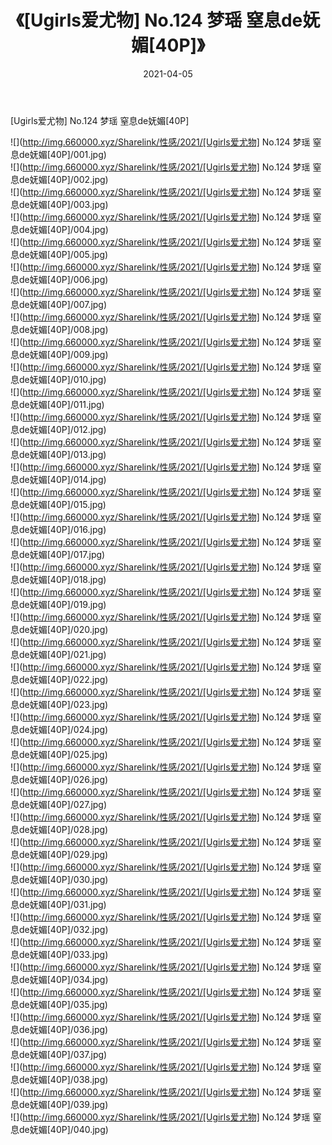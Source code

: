 ﻿---
layout: post
title:  《[Ugirls爱尤物] No.124 梦瑶 窒息de妩媚[40P]》
date:   2021-04-05
img: http://img.660000.xyz/Sharelink/性感/2021/[Ugirls爱尤物] No.124 梦瑶 窒息de妩媚[40P]/000.jpg
categories: [美女, 清纯, 唯美]
---

[Ugirls爱尤物] No.124 梦瑶 窒息de妩媚[40P]

  ![](http://img.660000.xyz/Sharelink/性感/2021/[Ugirls爱尤物] No.124 梦瑶 窒息de妩媚[40P]/001.jpg) <br> ![](http://img.660000.xyz/Sharelink/性感/2021/[Ugirls爱尤物] No.124 梦瑶 窒息de妩媚[40P]/002.jpg) <br> ![](http://img.660000.xyz/Sharelink/性感/2021/[Ugirls爱尤物] No.124 梦瑶 窒息de妩媚[40P]/003.jpg) <br> ![](http://img.660000.xyz/Sharelink/性感/2021/[Ugirls爱尤物] No.124 梦瑶 窒息de妩媚[40P]/004.jpg) <br> ![](http://img.660000.xyz/Sharelink/性感/2021/[Ugirls爱尤物] No.124 梦瑶 窒息de妩媚[40P]/005.jpg) <br> ![](http://img.660000.xyz/Sharelink/性感/2021/[Ugirls爱尤物] No.124 梦瑶 窒息de妩媚[40P]/006.jpg) <br> ![](http://img.660000.xyz/Sharelink/性感/2021/[Ugirls爱尤物] No.124 梦瑶 窒息de妩媚[40P]/007.jpg) <br> ![](http://img.660000.xyz/Sharelink/性感/2021/[Ugirls爱尤物] No.124 梦瑶 窒息de妩媚[40P]/008.jpg) <br> ![](http://img.660000.xyz/Sharelink/性感/2021/[Ugirls爱尤物] No.124 梦瑶 窒息de妩媚[40P]/009.jpg) <br> ![](http://img.660000.xyz/Sharelink/性感/2021/[Ugirls爱尤物] No.124 梦瑶 窒息de妩媚[40P]/010.jpg) <br> ![](http://img.660000.xyz/Sharelink/性感/2021/[Ugirls爱尤物] No.124 梦瑶 窒息de妩媚[40P]/011.jpg) <br> ![](http://img.660000.xyz/Sharelink/性感/2021/[Ugirls爱尤物] No.124 梦瑶 窒息de妩媚[40P]/012.jpg) <br> ![](http://img.660000.xyz/Sharelink/性感/2021/[Ugirls爱尤物] No.124 梦瑶 窒息de妩媚[40P]/013.jpg) <br> ![](http://img.660000.xyz/Sharelink/性感/2021/[Ugirls爱尤物] No.124 梦瑶 窒息de妩媚[40P]/014.jpg) <br> ![](http://img.660000.xyz/Sharelink/性感/2021/[Ugirls爱尤物] No.124 梦瑶 窒息de妩媚[40P]/015.jpg) <br> ![](http://img.660000.xyz/Sharelink/性感/2021/[Ugirls爱尤物] No.124 梦瑶 窒息de妩媚[40P]/016.jpg) <br> ![](http://img.660000.xyz/Sharelink/性感/2021/[Ugirls爱尤物] No.124 梦瑶 窒息de妩媚[40P]/017.jpg) <br> ![](http://img.660000.xyz/Sharelink/性感/2021/[Ugirls爱尤物] No.124 梦瑶 窒息de妩媚[40P]/018.jpg) <br> ![](http://img.660000.xyz/Sharelink/性感/2021/[Ugirls爱尤物] No.124 梦瑶 窒息de妩媚[40P]/019.jpg) <br> ![](http://img.660000.xyz/Sharelink/性感/2021/[Ugirls爱尤物] No.124 梦瑶 窒息de妩媚[40P]/020.jpg) <br> ![](http://img.660000.xyz/Sharelink/性感/2021/[Ugirls爱尤物] No.124 梦瑶 窒息de妩媚[40P]/021.jpg) <br> ![](http://img.660000.xyz/Sharelink/性感/2021/[Ugirls爱尤物] No.124 梦瑶 窒息de妩媚[40P]/022.jpg) <br> ![](http://img.660000.xyz/Sharelink/性感/2021/[Ugirls爱尤物] No.124 梦瑶 窒息de妩媚[40P]/023.jpg) <br> ![](http://img.660000.xyz/Sharelink/性感/2021/[Ugirls爱尤物] No.124 梦瑶 窒息de妩媚[40P]/024.jpg) <br> ![](http://img.660000.xyz/Sharelink/性感/2021/[Ugirls爱尤物] No.124 梦瑶 窒息de妩媚[40P]/025.jpg) <br> ![](http://img.660000.xyz/Sharelink/性感/2021/[Ugirls爱尤物] No.124 梦瑶 窒息de妩媚[40P]/026.jpg) <br> ![](http://img.660000.xyz/Sharelink/性感/2021/[Ugirls爱尤物] No.124 梦瑶 窒息de妩媚[40P]/027.jpg) <br> ![](http://img.660000.xyz/Sharelink/性感/2021/[Ugirls爱尤物] No.124 梦瑶 窒息de妩媚[40P]/028.jpg) <br> ![](http://img.660000.xyz/Sharelink/性感/2021/[Ugirls爱尤物] No.124 梦瑶 窒息de妩媚[40P]/029.jpg) <br> ![](http://img.660000.xyz/Sharelink/性感/2021/[Ugirls爱尤物] No.124 梦瑶 窒息de妩媚[40P]/030.jpg) <br> ![](http://img.660000.xyz/Sharelink/性感/2021/[Ugirls爱尤物] No.124 梦瑶 窒息de妩媚[40P]/031.jpg) <br> ![](http://img.660000.xyz/Sharelink/性感/2021/[Ugirls爱尤物] No.124 梦瑶 窒息de妩媚[40P]/032.jpg) <br> ![](http://img.660000.xyz/Sharelink/性感/2021/[Ugirls爱尤物] No.124 梦瑶 窒息de妩媚[40P]/033.jpg) <br> ![](http://img.660000.xyz/Sharelink/性感/2021/[Ugirls爱尤物] No.124 梦瑶 窒息de妩媚[40P]/034.jpg) <br> ![](http://img.660000.xyz/Sharelink/性感/2021/[Ugirls爱尤物] No.124 梦瑶 窒息de妩媚[40P]/035.jpg) <br> ![](http://img.660000.xyz/Sharelink/性感/2021/[Ugirls爱尤物] No.124 梦瑶 窒息de妩媚[40P]/036.jpg) <br> ![](http://img.660000.xyz/Sharelink/性感/2021/[Ugirls爱尤物] No.124 梦瑶 窒息de妩媚[40P]/037.jpg) <br> ![](http://img.660000.xyz/Sharelink/性感/2021/[Ugirls爱尤物] No.124 梦瑶 窒息de妩媚[40P]/038.jpg) <br> ![](http://img.660000.xyz/Sharelink/性感/2021/[Ugirls爱尤物] No.124 梦瑶 窒息de妩媚[40P]/039.jpg) <br> ![](http://img.660000.xyz/Sharelink/性感/2021/[Ugirls爱尤物] No.124 梦瑶 窒息de妩媚[40P]/040.jpg) <br>